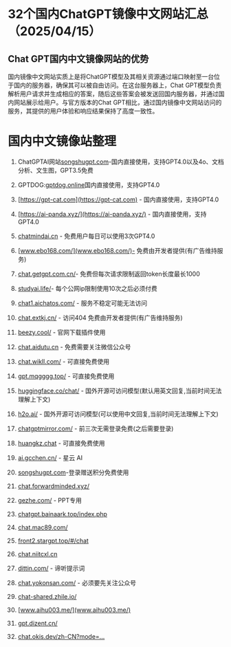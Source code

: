 # 32个国内ChatGPT镜像中文网站汇总（2025/04/15）

## Chat GPT国内中文镜像网站的优势

国内镜像中文网站实质上是将ChatGPT模型及其相关资源通过端口映射至一台位于国内的服务器，确保其可以被自由访问。在这台服务器上，Chat GPT模型负责解析用户请求并生成相应的答案，随后这些答案会被发送回国内服务器，并通过国内网站展示给用户。与官方版本的Chat GPT相比，通过国内镜像中文网站访问的服务，其提供的用户体验和响应结果保持了高度一致性。

# 国内中文镜像站整理

1. ChatGPTAI网站[songshugpt.com](https://songshugpt.com)-国内直接使用，支持GPT4.0以及4o、文档分析、文生图，GPT3.5免费
   
2. GPTDOG:[gptdog.online](gptdog.online)国内直接使用，支持GPT4.0
   
3. [https://gpt-cat.com](https://gpt-cat.com) - 国内直接使用，支持GPT4.0

4. [https://ai-panda.xyz/](https://ai-panda.xyz/) - 国内直接使用，支持GPT4.0

5. [chatmindai.cn](chatmindai.cn) - 免费用户每日可以使用3次GPT4.0

6.   [www.ebo168.com/](www.ebo168.com/)- 免费由开发者提供(有广告维持服务)

7. [chat.getgpt.com.cn/](chat.getgpt.com.cn/)- 免费但每次请求限制返回token长度最长1000

8. [studyai.life/](studyai.life/)- 每个公网ip限制使用10次之后必须付费

9. [chat1.aichatos.com/](chat1.aichatos.com/) - 服务不稳定可能无法访问

10. [chat.extkj.cn/](chat.extkj.cn/) - 访问404 免费由开发者提供(有广告维持服务)

11. [beezy.cool/](beezy.cool/) - 官网下载插件使用

12. [chat.aidutu.cn](chat.aidutu.cn) - 免费需要关注微信公众号

13. [chat.wikll.com/](chat.wikll.com/) - 可直接免费使用
    
14. [gpt.mqgggg.top/](gpt.mqgggg.top/) - 可直接免费使用

15. [huggingface.co/chat/](huggingface.co/chat/) - 国外开源可访问模型(默认用英文回复,当前时间无法理解上下文)

16. [h2o.ai/](h2o.ai/) - 国外开源可访问模型(可以使用中文回复,当前时间无法理解上下文)

17. [chatgptmirror.com/](chatgptmirror.com/) - 前三次无需登录免费(之后需要登录)

18. [huangkz.chat](huangkz.chat) - 可直接免费使用

19. [ai.gcchen.cn/](ai.gcchen.cn/) - 星云 AI

20. [songshugpt.com](songshugpt.com)-登录赠送积分免费使用

21. [chat.forwardminded.xyz/](chat.forwardminded.xyz/)

22.  [gezhe.com/](gezhe.com/) - PPT专用

23.  [chatgpt.bainaark.top/index.php](chatgpt.bainaark.top/index.php)

24.  [chat.mac89.com/](chat.mac89.com/)

25.  [front2.stargpt.top/#/chat](front2.stargpt.top/#/chat)

26.  [chat.niitcxl.cn](chat.niitcxl.cn)

27.   [dittin.com/](dittin.com/) - 谛听提示词

28.   [chat.yokonsan.com/](chat.yokonsan.com/) - 必须要先关注公众号

29.   [chat-shared.zhile.io/](chat-shared.zhile.io/)

30.   [www.aihu003.me/](www.aihu003.me/)

31.   [gpt.dizent.cn/](gpt.dizent.cn/)

32.   [chat.okis.dev/zh-CN?mode=…](https://segmentfault.com/a/chat.okis.dev/zh-CN?mode=%E2%80%A6)


